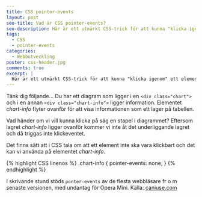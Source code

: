 ```yaml
---
title: CSS pointer-events
layout: post
seo-title: Vad är CSS pointer-events?
seo-description: Här är ett utmärkt CSS-trick för att kunna "klicka igenom" ett element som ligger ovanför ett annat.
tags:
  - CSS
  - pointer-events
categories:
  - Webbutveckling
poster: css-header.jpg
comments: true
excerpt: |
  Här är ett utmärkt CSS-trick för att kunna "klicka igenom" ett element som ligger ovanför ett annat.
---
```


Tänk dig följande... Du har ett diagram som ligger i en `<div class="chart">` och i en annan `<div class="chart-info">` ligger information. Elementet *chart-info* flyter ovanför för att visa informationen som ett lager på tabellen.

Vad händer om vi vill kunna klicka på säg en stapel i diagrammet? Eftersom lagret *chart-info* ligger ovanför kommer vi inte åt det underliggande lagret och då triggas inte klickeventet.

Det finns sätt att i CSS tala om att ett element inte ska vara klickbart och det kan vi använda på elementet *chart-info*.

{% highlight CSS linenos %}
.chart-info {
  pointer-events: none;
}
{% endhighlight %}

I skrivande stund stöds `ponter-events` av de flesta webbläsare fr o m senaste versionen, med undantag för Opera Mini.
Källa: [caniuse.com](http://caniuse.com/#search=pointer-events)
